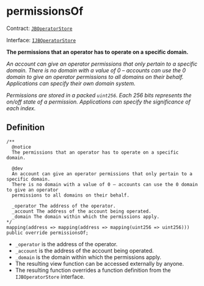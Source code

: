 # permissionsOf

Contract: [`JBOperatorStore`](../)​‌

Interface: [`IJBOperatorStore`](../../../../../protocol/interfaces/ijboperatorstore.md)

**The permissions that an operator has to operate on a specific domain.**

_An account can give an operator permissions that only pertain to a specific domain. There is no domain with a value of 0 – accounts can use the 0 domain to give an operator permissions to all domains on their behalf. Applications can specify their own domain system._

_Permissions are stored in a packed `uint256`. Each 256 bits represents the on/off state of a permission. Applications can specify the significance of each index._

## Definition

```solidity
/** 
  @notice
  The permissions that an operator has to operate on a specific domain.
    
  @dev
  An account can give an operator permissions that only pertain to a specific domain.
  There is no domain with a value of 0 – accounts can use the 0 domain to give an operator
  permissions to all domains on their behalf.

  _operator The address of the operator.
  _account The address of the account being operated.
  _domain The domain within which the permissions apply.
*/
mapping(address => mapping(address => mapping(uint256 => uint256))) public override permissionsOf;
```

* `_operator` is the address of the operator.
* `_account` is the address of the account being operated.
* `_domain` is the domain within which the permissions apply.
* The resulting view function can be accessed externally by anyone.
* The resulting function overrides a function definition from the `IJBOperatorStore` interface.
